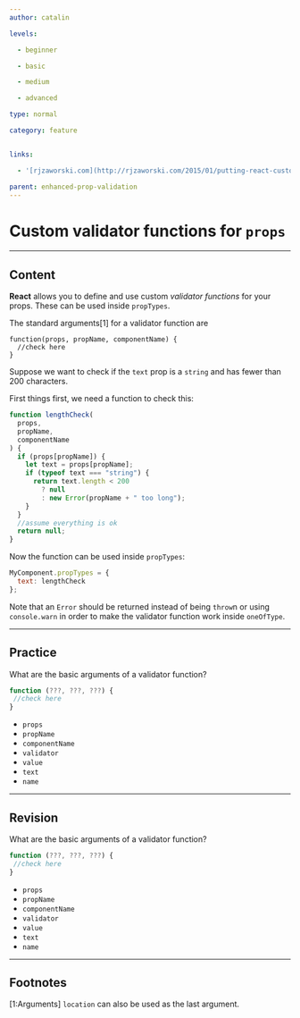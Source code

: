 ```yaml
---
author: catalin

levels:

  - beginner

  - basic

  - medium

  - advanced

type: normal

category: feature


links:

  - '[rjzaworski.com](http://rjzaworski.com/2015/01/putting-react-custom-proptypes-to-work){website}'

parent: enhanced-prop-validation
---
```


# Custom validator functions for `props`

---

## Content

**React** allows you to define and use custom _validator functions_ for your props. These can be used inside `propTypes`.

The standard arguments[1] for a validator function are

```
function(props, propName, componentName) {
  //check here
}
```

Suppose we want to check if the `text` prop is a `string` and has fewer than 200 characters.

First things first, we need a function to check this:

```jsx
function lengthCheck(
  props,
  propName,
  componentName
) {
  if (props[propName]) {
    let text = props[propName];
    if (typeof text === "string") {
      return text.length < 200
        ? null
        : new Error(propName + " too long");
    }
  }
  //assume everything is ok
  return null;
}
```

Now the function can be used inside `propTypes`:

```jsx
MyComponent.propTypes = {
  text: lengthCheck
};
```

Note that an `Error` should be returned instead of being `throw`n or using `console.warn` in order to make the validator function work inside `oneOfType`.

---

## Practice

What are the basic arguments of a validator function?

```jsx
function (???, ???, ???) {
 //check here
}
```

- `props`
- `propName`
- `componentName`
- `validator`
- `value`
- `text`
- `name`

---

## Revision

What are the basic arguments of a validator function?

```jsx
function (???, ???, ???) {
 //check here
}
```

- `props`
- `propName`
- `componentName`
- `validator`
- `value`
- `text`
- `name`

---

## Footnotes

[1:Arguments]
`location` can also be used as the last argument.
